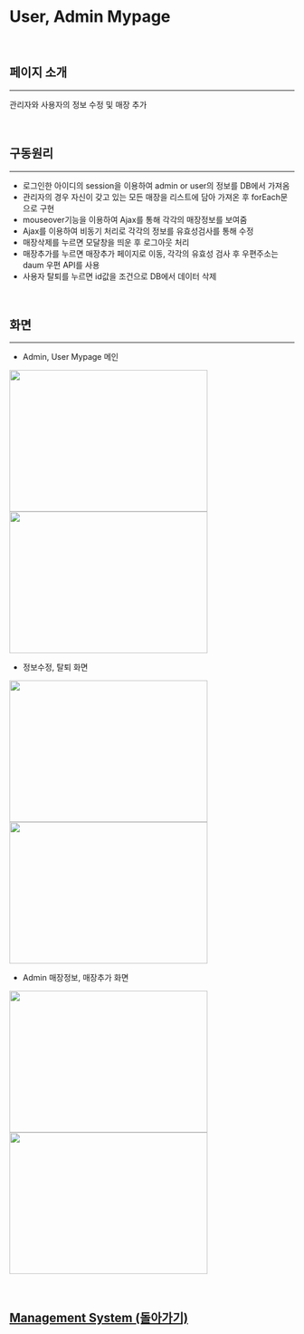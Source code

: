 # User, Admin Mypage

<br>

## 페이지 소개

<hr>

관리자와 사용자의 정보 수정 및 매장 추가

<br>

## 구동원리

<hr>
 
 - 로그인한 아이디의 session을 이용하여 admin or user의 정보를 DB에서 가져옴
 - 관리자의 경우 자신이 갖고 있는 모든 매장을 리스트에 담아 가져온 후 forEach문으로 구현
 - mouseover기능을 이용하여 Ajax를 통해 각각의 매장정보를 보여줌
 - Ajax를 이용하여 비동기 처리로 각각의 정보를 유효성검사를 통해 수정
 - 매장삭제를 누르면 모달창을 띄운 후 로그아웃 처리
 - 매장추가를 누르면 매장추가 페이지로 이동, 각각의 유효성 검사 후 우편주소는 daum 우편 API를 사용
 - 사용자 탈퇴를 누르면 id값을 조건으로 DB에서 데이터 삭제
 
<br>
 
## 화면

<hr>

 - Admin, User Mypage 메인
 
 
<img width = "350px" height = "250px" src = "https://user-images.githubusercontent.com/42988982/49773074-f24b1880-fd32-11e8-9c73-4e9f831f7c4d.PNG"> <img width = "350px" height = "250px" src = "https://user-images.githubusercontent.com/42988982/49773079-f5de9f80-fd32-11e8-8563-5f56abd6a4a6.PNG">


 - 정보수정, 탈퇴 화면
 
 
<img width = "350px" height = "250px" src = "https://user-images.githubusercontent.com/42988982/49773432-6cc86800-fd34-11e8-9ed0-714885988b12.PNG"> <img width = "350px" height = "250px" src = "https://user-images.githubusercontent.com/42988982/49773475-aa2cf580-fd34-11e8-9e8e-3c3f1c23bb97.PNG">
 
 
 - Admin 매장정보, 매장추가 화면
 
 
<img width = "350px" height = "250px" src = "https://user-images.githubusercontent.com/42988982/49773529-dc3e5780-fd34-11e8-8b7d-4e86b68c357e.png"> <img width = "350px" height = "250px" src = "https://user-images.githubusercontent.com/42988982/49773532-de081b00-fd34-11e8-85b0-874c3b0b5c09.PNG"> 

<br>

## [Management System (돌아가기)](../README.md) <br>


